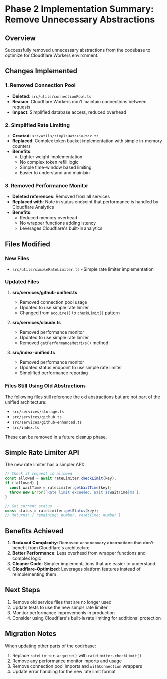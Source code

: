 # Phase 2 Implementation Summary: Remove Unnecessary Abstractions

## Overview
Successfully removed unnecessary abstractions from the codebase to optimize for Cloudflare Workers environment.

## Changes Implemented

### 1. Removed Connection Pool
- **Deleted**: `src/utils/connectionPool.ts`
- **Reason**: Cloudflare Workers don't maintain connections between requests
- **Impact**: Simplified database access, reduced overhead

### 2. Simplified Rate Limiting
- **Created**: `src/utils/simpleRateLimiter.ts`
- **Replaced**: Complex token bucket implementation with simple in-memory counters
- **Benefits**:
  - Lighter weight implementation
  - No complex token refill logic
  - Simple time-window based limiting
  - Easier to understand and maintain

### 3. Removed Performance Monitor
- **Deleted references**: Removed from all services
- **Replaced with**: Note in status endpoint that performance is handled by Cloudflare Analytics
- **Benefits**:
  - Reduced memory overhead
  - No wrapper functions adding latency
  - Leverages Cloudflare's built-in analytics

## Files Modified

### New Files
- `src/utils/simpleRateLimiter.ts` - Simple rate limiter implementation

### Updated Files
1. **src/services/github-unified.ts**
   - Removed connection pool usage
   - Updated to use simple rate limiter
   - Changed from `acquire()` to `checkLimit()` pattern

2. **src/services/claude.ts**
   - Removed performance monitor
   - Updated to use simple rate limiter
   - Removed `getPerformanceMetrics()` method

3. **src/index-unified.ts**
   - Removed performance monitor
   - Updated status endpoint to use simple rate limiter
   - Simplified performance reporting

### Files Still Using Old Abstractions
The following files still reference the old abstractions but are not part of the unified architecture:
- `src/services/storage.ts`
- `src/services/github.ts`
- `src/services/github-enhanced.ts`
- `src/index.ts`

These can be removed in a future cleanup phase.

## Simple Rate Limiter API

The new rate limiter has a simpler API:

```typescript
// Check if request is allowed
const allowed = await rateLimiter.checkLimit(key);
if (!allowed) {
  const waitTime = rateLimiter.getWaitTime(key);
  throw new Error(`Rate limit exceeded. Wait ${waitTime}ms`);
}

// Get current status
const status = rateLimiter.getStatus(key);
// Returns: { remaining: number, resetTime: number }
```

## Benefits Achieved

1. **Reduced Complexity**: Removed unnecessary abstractions that don't benefit from Cloudflare's architecture
2. **Better Performance**: Less overhead from wrapper functions and complex logic
3. **Cleaner Code**: Simpler implementations that are easier to understand
4. **Cloudflare-Optimized**: Leverages platform features instead of reimplementing them

## Next Steps

1. Remove old service files that are no longer used
2. Update tests to use the new simple rate limiter
3. Monitor performance improvements in production
4. Consider using Cloudflare's built-in rate limiting for additional protection

## Migration Notes

When updating other parts of the codebase:
1. Replace `rateLimiter.acquire()` with `rateLimiter.checkLimit()`
2. Remove any performance monitor imports and usage
3. Remove connection pool imports and `withConnection` wrappers
4. Update error handling for the new rate limit format
